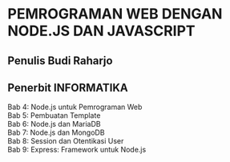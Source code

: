 # PEMROGRAMAN WEB DENGAN NODE.JS DAN JAVASCRIPT 
## Penulis Budi Raharjo
## Penerbit INFORMATIKA
Bab 4: Node.js untuk Pemrograman Web <br />
Bab 5: Pembuatan Template <br />
Bab 6: Node.js dan MariaDB <br />
Bab 7: Node.js dan MongoDB <br />
Bab 8: Session dan Otentikasi User <br />
Bab 9: Express: Framework untuk Node.js <br />
